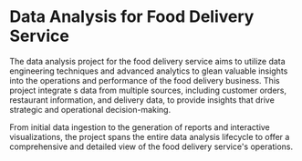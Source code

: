 # Data Analysis for Food Delivery Service     
     
The data analysis project for the food delivery service aims to utilize data engineering techniques and advanced analytics to glean valuable insights into the operations and performance of the food delivery business. This project integrate s data from multiple sources, including customer orders, restaurant information, and delivery data, to provide insights that drive strategic and operational decision-making.   


From initial data ingestion to the generation of reports and interactive visualizations, the project spans the entire data analysis lifecycle to offer a comprehensive and detailed view of the food delivery service's operations.  

